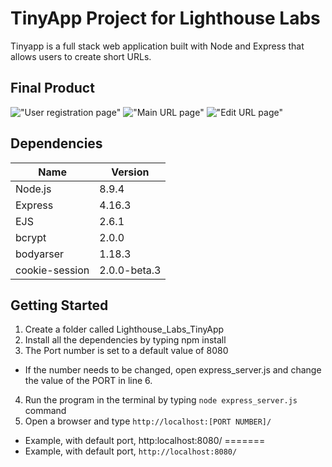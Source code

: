 # TinyApp Project for Lighthouse Labs

Tinyapp is a full stack web application built with Node and Express that allows users to create short URLs.

## Final Product

!["User registration page"](https://github.com/PeterHjHan/w2d3/blob/master/tinyapp/docs/user-register.png)
!["Main URL page"](https://github.com/PeterHjHan/w2d3/blob/master/tinyapp/docs/url_main.png)
!["Edit URL page"](https://github.com/PeterHjHan/w2d3/blob/master/tinyapp/docs/url_edit.png)


## Dependencies

Name | Version
-----|--------
Node.js | 8.9.4
Express | 4.16.3
EJS | 2.6.1
bcrypt | 2.0.0
bodyarser | 1.18.3
cookie-session | 2.0.0-beta.3

## Getting Started

1. Create a folder called Lighthouse_Labs_TinyApp
2. Install all the dependencies by typing npm install
3. The Port number is set to a default value of 8080
  * If the number needs to be changed, open express_server.js and change the value of the PORT in line 6.
4. Run the program in the terminal by typing `node express_server.js` command
5. Open a browser and type `http://localhost:[PORT NUMBER]/`

  * Example, with default port, http:localhost:8080/
=======
  * Example, with default port, `http://localhost:8080/`


